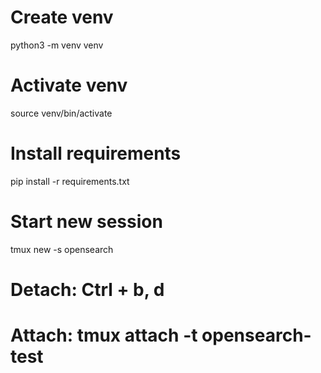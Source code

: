 # Create venv
python3 -m venv venv

# Activate venv
source venv/bin/activate

# Install requirements
pip install -r requirements.txt

# Start new session
tmux new -s opensearch

# Detach: Ctrl + b, d
# Attach: tmux attach -t opensearch-test
